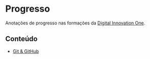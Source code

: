 # Progresso

Anotações de progresso nas formações da [Digital Innovation One](https://dio.me).

## Conteúdo

- [Git & GitHub](doc/git.md)
